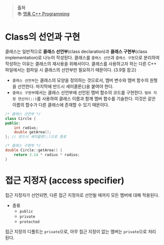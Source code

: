 > **출처** <br>
> 📚 [명품 C++ Programming](https://product.kyobobook.co.kr/detail/S000001076322)

# Class의 선언과 구현

클래스는 일반적으로 **클래스 선언부**(class declaration)과 **클래스 구현부**(class implementation)로 나누어 작성된다. 클래스를 `클래스 선언`과 `클래스 구현`으로 분리하여 작성하는 이유는 클래스의 재사용을 위해서이다. 클래스를 사용하고자 하는 다른 C++ 파일에서는 컴파일 시 클래스의 선언부만 필요하기 때문이다. (3.9절 참고)

- `클래스 선언부`는 클래스의 모양을 정의하는 것으로서, 멤버 변수와 멤버 함수의 원형을 선언한다. 마지막에 반드시 세미콜론(;)을 붙여야 한다.
- `클래스 구현부`에서는 클래스 선언부에 선언된 멤버 함수의 코드를 구현한다. `범위 지정 연산자(::)`를 사용하여 클래스 이름과 함께 멤버 함수를 기술한다. 이것은 같은 이름의 합수가 다른 클래스에 존재할 수 있기 때문이다.

```c++
/* 클래스 선언부 */
class Circle {
public:
    int radius;
    double getArea();
}; // 반드시 세미콜론(;)으로 종료

/* 클래스 구현부 */
double Circle::getArea() {
    return 3.14 * radius * radius;
}
```

# 접근 지정자 (access specifier)

접근 지정자가 선언되면, 다른 접근 지정자로 선언될 때까지 모든 멤버에 대해 적용된다.

- 종류
  - `public`
  - `private`
  - `protected`

접근 지정의 디폴트는 `private`으로, 아무 접근 지정이 없는 멤버는 `private`으로 처리된다.
